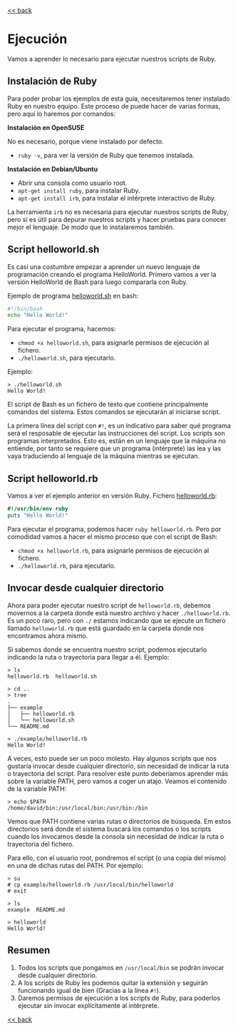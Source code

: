 [<< back](../README.md)

# Ejecución

Vamos a aprender lo necesario para ejecutar nuestros scripts de Ruby.

## Instalación de Ruby

Para poder probar los ejemplos de esta guía, necesitaremos tener instalado Ruby en nuestro equipo. Este proceso de puede hacer de varias formas, pero aquí lo haremos por comandos:

**Instalación en OpenSUSE**

No es necesario, porque viene instalado por defecto.
* `ruby -v`, para ver la versión de Ruby que tenemos instalada.

**Instalación en Debian/Ubuntu**

* Abrir una consola como usuario root.
* `apt-get install ruby`, para instalar Ruby.
* `apt-get install irb`, para instalar el intérprete interactivo de Ruby.

La herramienta `irb` no es necesaria para ejecutar nuestros scripts de Ruby, pero sí es útil para depurar nuestros scripts y hacer pruebas para conocer mejor el lenguaje. De modo que lo instalaremos también.

## Script helloworld.sh

Es casi una costumbre empezar a aprender un nuevo lenguaje de programación creando el programa HelloWorld. Primero vamos a ver la versión HelloWorld de Bash para luego compararla con Ruby.

Ejemplo de programa [helloworld.sh](example/helloworld.sh) en bash:
```bash
#!/bin/bash
echo "Hello World!"
```

Para ejecutar el programa, hacemos:
* `chmod +x helloworld.sh`, para asignarle permisos de ejecución al fichero.
* `./helloworld.sh`, para ejecutarlo.

Ejemplo:
```
> ./helloworld.sh
Hello World!
```

El script de Bash es un fichero de texto que contiene principalmente comandos del sistema. Estos comandos se ejecutarán al iniciarse script.

La primera línea del script con `#!`, es un indicativo para saber qué programa será el resposable de ejecutar las instrucciones del script. Los scripts son programas interpretados. Esto es, están en un lenguaje que la máquina no entiende, por tanto se requiere que un programa (intérprete) las lea y las vaya traduciendo al lenguaje de la máquina mientras se ejecutan.

## Script helloworld.rb

Vamos a ver el ejemplo anterior en versión Ruby. Fichero [helloworld.rb](example/helloworld.rb):
```ruby
#!/usr/bin/env ruby
puts "Hello World!"
```

Para ejecutar el programa, podemos hacer `ruby helloworld.rb`. Pero por comodidad vamos a hacer el mismo proceso que con el script de Bash:
* `chmod +x helloworld.rb`, para asignarle permisos de ejecución al fichero.
* `./helloworld.rb`, para ejecutarlo.

## Invocar desde cualquier directorio

Ahora para poder ejecutar nuestro script de `helloworld.rb`, debemos movernos a la carpeta donde está nuestro archivo y hacer `./helloworld.rb`. Es un poco raro, pero con `./` estamos indicando que se ejecute un fichero llamado `helloworld.rb` que está guardado en la carpeta donde nos encontramos ahora mismo.

Si sabemos donde se encuentra nuestro script, podemos ejecutarlo indicando la ruta o trayectoria para llegar a él. Ejemplo:
```
> ls
helloworld.rb  helloworld.sh

> cd ..
> tree
.
├── example
│   ├── helloworld.rb
│   └── helloworld.sh
└── README.md

> ./example/helloworld.rb
Hello World!

```

A veces, esto puede ser un poco molesto. Hay algunos scripts que nos gustaría invocar desde cualquier directorio, sin necesidad de indicar la ruta o trayectoria del script. Para resolver este punto deberíamos aprender más sobre la variable PATH, pero vamos a coger un atajo. Veamos el contenido de la variable PATH:

```
> echo $PATH
/home/david/bin:/usr/local/bin:/usr/bin:/bin
```

Vemos que PATH contiene varias rutas o directorios de búsqueda. Em estos directorios será donde el sistema buscará los comandos o los scripts cuando los invocamos desde la consola sin necesidad de indicar la ruta o trayectoria del fichero.

Para ello, con el usuario root, pondremos el script (o una copia del mismo) en una de dichas rutas del PATH. Por ejemplo:

```
> su
# cp example/helloworld.rb /usr/local/bin/helloworld
# exit

> ls
example  README.md

> helloworld
Hello World!
```

## Resumen

1. Todos los scripts que pongamos en `/usr/local/bin` se podrán invocar desde cualquier directorio.
2. A los scripts de Ruby les podemos quitar la extensión y seguirán funcionando igual de bien (Gracias a la línea `#!`).
3. Daremos permisos de ejecución a los scripts de Ruby, para poderlos ejecutar sin invocar explícitamente al intérprete.

[<< back](../README.md)
